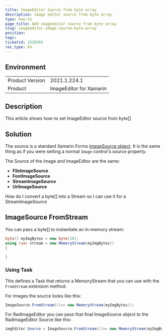 ```yaml
---
title: ImageEditor Source from byte array
description: image editor source from byte array
type: how-to
page_title: Add imageeditor source from byte array
slug: imageeditor-image-source-byte-array
position: 
tags: 
ticketid: 1528365
res_type: kb
---
```


## Environment
<table>
	<tbody>
		<tr>
			<td>Product Version</td>
			<td>2021.1.224.1</td>
		</tr>
		<tr>
			<td>Product</td>
			<td>ImageEditor for Xamarin</td>
		</tr>
	</tbody>
</table>


## Description

This article shows how-to set ImageEditor source from byte[]

## Solution

The source is a standard Xamarin.Forms [ImageSource object](https://docs.microsoft.com/en-us/dotnet/api/Xamarin.Forms.ImageSource?view=xamarin-forms). It is the same thing as if you were setting a normal `Image` control's source property.

The Source of the Image and ImageEditor are the same: 

* **FileImageSource**
* **FontImageSource**
* **StreamImageSource**
* **UriImageSource**

How do I convert a byte[] into a Stream so I can use it for a StreamImageSource

## ImageSource FromStream

You can pass a byte[] to instantiate an in-memory stream:

```C#
byte[] myImgBytes = new byte[10];
using (var stream = new MemoryStream(myImgBytes))
{
    
}
```

### Using Task 

This defines a Task that returns a MemoryStream that you can use with the `FromStream` extension method.

For Images the source looks like this:

```C#
ImageSource.FromStream(()=> new MemoryStream(myImgBytes));
```

For RadImageEditor you can pass that final ImageSource object to the RadImageEditor Source like this:

```C#
imgEditor.Source = ImageSource.FromStream(()=> new MemoryStream(myImgBytes));
```

